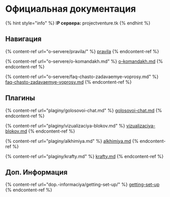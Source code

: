 # Официальная документация

{% hint style="info" %}
I**P сервера:** projectventure.tk
{% endhint %}

## Навигация

{% content-ref url="o-servere/pravila/" %}
[pravila](o-servere/pravila/)
{% endcontent-ref %}

{% content-ref url="o-servere/o-komandakh.md" %}
[o-komandakh.md](o-servere/o-komandakh.md)
{% endcontent-ref %}

{% content-ref url="o-servere/faq-chasto-zadavaemye-voprosy.md" %}
[faq-chasto-zadavaemye-voprosy.md](o-servere/faq-chasto-zadavaemye-voprosy.md)
{% endcontent-ref %}

## Плагины

{% content-ref url="plaginy/golosovoi-chat.md" %}
[golosovoi-chat.md](plaginy/golosovoi-chat.md)
{% endcontent-ref %}

{% content-ref url="plaginy/vizualizaciya-blokov.md" %}
[vizualizaciya-blokov.md](plaginy/vizualizaciya-blokov.md)
{% endcontent-ref %}

{% content-ref url="plaginy/alkhimiya.md" %}
[alkhimiya.md](plaginy/alkhimiya.md)
{% endcontent-ref %}

{% content-ref url="plaginy/krafty.md" %}
[krafty.md](plaginy/krafty.md)
{% endcontent-ref %}

## Доп. Информация

{% content-ref url="dop.-informaciya/getting-set-up/" %}
[getting-set-up](dop.-informaciya/getting-set-up/)
{% endcontent-ref %}

##
